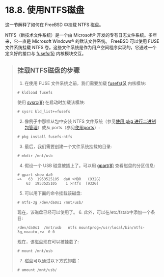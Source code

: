 # 18.8. 使用NTFS磁盘

这一节解释了如何在 FreeBSD 中挂载 NTFS 磁盘。

NTFS（新技术文件系统）是一个由 Microsoft® 开发的专有日志文件系统。多年来，它一直是 Microsoft Windows® 的默认文件系统。 FreeBSD 可以使用 FUSE 文件系统挂载 NTFS 卷。这些文件系统是作为用户空间程序实现的，它通过一个定义好的接口与 [fusefs(5)](https://www.freebsd.org/cgi/man.cgi?query=fusefs&sektion=5&format=html) 内核模块交互。
>## 挂载NTFS磁盘的步骤
>1. 在使用 FUSE 文件系统之前，我们需要加载 [fusefs(5)]() 内核模块:
>```
># kldload fusefs
>```
>使用 [sysrc(8)]() 在启动时加载该模块:
>```
># sysrc kld_list+=fusefs
>```
>2. 像例子中那样从包中安装 NTFS 文件系统（参见[使用 pkg 进行二进制包管理]()）或从 ports（参见[使用ports]()）:
>```
># pkg install fusefs-ntfs
>```
>3. 最后，我们需要创建一个文件系统挂载的目录:
>```
># mkdir /mnt/usb
>```
>4. 假设一个 USB 磁盘被插上了。可以用 [gpart(8)]() 查看磁盘的分区信息:
>```
># gpart show da0
>=>	  63  1953525105  da0 >MBR   (932G)
>	  63  1953525105    1 >ntfs  (932G)
>```
>5. 可以用下面的命令挂载该磁盘:
>```
># ntfs-3g /dev/da0s1 /mnt/usb/
>```
>现在，该磁盘已经可以使用了。
>6. 此外，可以在/etc/fstab中添加一个条目:
>```
>/dev/da0s1  /mnt/usb	ntfs mountprog=/usr/local/bin/ntfs-3g,noauto,rw  0 0
>```
>现在，该磁盘现在可以被挂载了:
>```
># mount /mnt/usb
>```
>7. 磁盘可以通过以下方式卸载：
>```
># umount /mnt/usb/
>```
